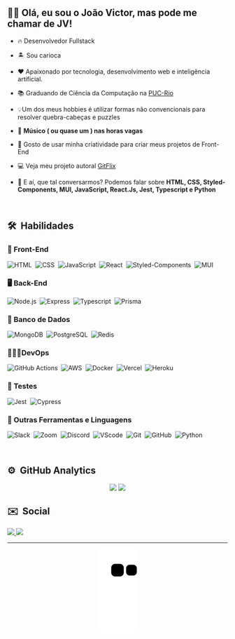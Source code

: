  ## 👋🏽 Olá, eu sou o João Victor, mas pode me chamar de **JV**!

- 🔥 Desenvolvedor Fullstack

- 🏝️ Sou carioca

- ❤️ Apaixonado por tecnologia, desenvolvimento web e inteligência artificial.

- 📚 Graduando de Ciência da Computação na [PUC-Rio](http://www.inf.puc-rio.br/)

- 💡Um dos meus hobbies é utilizar formas não convencionais para resolver quebra-cabeças e puzzles 

- 🎵 **Músico ( ou quase um ) nas horas vagas**

- 🎨 Gosto de usar minha criatividade para criar meus projetos de Front-End

- 💻 Veja meu projeto autoral [GitFlix](https://gitflix-navy.vercel.app)

- 💬 E aí, que tal conversarmos? Podemos falar sobre **HTML, CSS, Styled-Components, MUI, JavaScript, React.Js, Jest, Typescript e Python**


<br>

## 🛠️ &nbsp;Habilidades

### 🎨 Front-End
![HTML](https://img.shields.io/badge/HTML5-E34F26?style=for-the-badge&logo=html5&logoColor=white)&nbsp;
![CSS](https://img.shields.io/badge/CSS3-1572B6?style=for-the-badge&logo=css3&logoColor=white)&nbsp;
![JavaScript](https://img.shields.io/badge/JavaScript-F7DF1E?style=for-the-badge&logo=javascript&logoColor=black)&nbsp;
![React](https://img.shields.io/badge/React-20232A?style=for-the-badge&logo=react&logoColor=61DAFB)&nbsp;
![Styled-Components](https://img.shields.io/badge/Styled-Components-DB7093?style=for-the-badge&logo=styled-components&logoColor=DB7093)&nbsp;
![MUI](https://img.shields.io/badge/MUI-323330?style=for-the-badge&logo=MUI&logoColor=007fff)&nbsp;

### 🖥 Back-End
![Node.js](https://img.shields.io/badge/Node.js-43853D?style=for-the-badge&logo=node.js&logoColor=white)&nbsp;
![Express](https://img.shields.io/badge/Express.js-404D59?style=for-the-badge&logo=Express)&nbsp;
![Typescript](https://img.shields.io/badge/TypeScript-007ACC?style=for-the-badge&logo=typescript&logoColor=white)&nbsp;
![Prisma](https://img.shields.io/badge/Prisma-3982CE?style=for-the-badge&logo=Prisma&logoColor=white)&nbsp;

### 🔢 Banco de Dados
![MongoDB](https://img.shields.io/badge/MongoDB-4EA94B?style=for-the-badge&logo=mongodb&logoColor=white)&nbsp;
![PostgreSQL](https://img.shields.io/badge/PostgreSQL-316192?style=for-the-badge&logo=postgresql&logoColor=white)&nbsp;
![Redis](https://img.shields.io/badge/redis-%23DD0031.svg?&style=for-the-badge&logo=redis&logoColor=white)&nbsp;

### 👨🏾‍💻DevOps
![GitHub Actions](https://img.shields.io/badge/GitHub_Actions-2088FF?style=for-the-badge&logo=github-actions&logoColor=white)&nbsp;
![AWS](https://img.shields.io/badge/Amazon_AWS-232F3E?style=for-the-badge&logo=amazon-aws&logoColor=white)&nbsp;
![Docker](https://img.shields.io/badge/Docker-1572B6?style=for-the-badge&logo=Docker&logoColor=white)&nbsp;
![Vercel](https://img.shields.io/badge/Vercel-000000?style=for-the-badge&logo=vercel&logoColor=white)&nbsp;
![Heroku](https://img.shields.io/badge/Heroku-430098?style=for-the-badge&logo=heroku&logoColor=white)&nbsp;

### 🧪 Testes
![Jest](https://img.shields.io/badge/Jest-323330?style=for-the-badge&logo=Jest&logoColor=white)&nbsp;
![Cypress](https://img.shields.io/badge/Cypress-000000?style=for-the-badge&logo=cypress&logoColor=white)&nbsp;

### 🔧 Outras Ferramentas e Linguagens
![Slack](	https://img.shields.io/badge/Slack-4A154B?style=for-the-badge&logo=slack&logoColor=white)&nbsp;
![Zoom](	https://img.shields.io/badge/Zoom-2D8CFF?style=for-the-badge&logo=zoom&logoColor=white)&nbsp;
![Discord](https://img.shields.io/badge/Discord-7289DA?style=for-the-badge&logo=discord&logoColor=whites)&nbsp;
![VScode](https://img.shields.io/badge/Visual_Studio_Code-0078D4?style=for-the-badge&logo=visual%20studio%20code&logoColor=white)&nbsp;
![Git](https://img.shields.io/badge/GIT-E44C30?style=for-the-badge&logo=git&logoColor=white)&nbsp;
![GitHub](https://img.shields.io/badge/GitHub-100000?style=for-the-badge&logo=github&logoColor=white)&nbsp;
![Python](https://img.shields.io/badge/Python-3776AB?style=for-the-badge&logo=python&logoColor=white)&nbsp;


<br>

## ⚙️ &nbsp;GitHub Analytics

<div align="center">
  <img height="180em" src="https://github-readme-stats.vercel.app/api?username=jvsfrancisco&show_icons=true&theme=dark&include_all_commits=false&count_private=true"/>
  <img height="180em" src="https://github-readme-stats.vercel.app/api/top-langs/?username=jvsfrancisco&layout=compact&langs_count=7&theme=dark"/>
</div>

## ✉️ &nbsp;Social
<div>
    <a href="mailto:jvictor.franci@gmail.com" target="_blank"> <img src="https://img.shields.io/badge/Gmail-E4400F?style=for-the-badge&logo=gmail&logoColor=white" target="_blank"> </a>
    <a href="https://www.linkedin.com/in/jvsfrancisco/" target="_blank"> <img src="https://img.shields.io/badge/LinkedIn-0077B5?style=for-the-badge&logo=linkedin&logoColor=white" target="_blank"></a>
</div>
  
---
<div align="center">
 <img src="https://github.com/jvsfrancisco/jvsfrancisco/blob/output/github-contribution-grid-snake.svg" />
</div>
    
    
